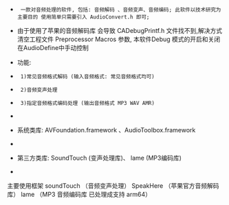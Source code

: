  *      一款对音频处理的软件, 包括: 音频解码 、音频变声、音频编码; 此软件以技术研究为主要目的 使用简单只需要引入 AudioConvert.h 即可;
 *    由于使用了苹果的音频解码库 会导致 CADebugPrintf.h 文件找不到,解决方式 清空工程文件 Preprocessor Macros 参数, 本软件Debug 模式的开启和关闭 在AudioDefine中手动控制

 * 功能: 
 *      1)常见音频格式解码 (输入音频格式: 常见音频格式均可)
 *      2)音频变声处理
 *      3)指定音频格式编码处理 (输出音频格式 MP3 WAV AMR)
 *
 * 系统类库: AVFoundation.framework 、AudioToolbox.framework
 *
 * 第三方类库: SoundTouch (变声处理库)、 lame (MP3编码库)
 *

主要使用框架 soundTouch （音频变声处理） SpeakHere （苹果官方音频解码库） lame （MP3 音频编码库  已处理成支持 arm64）